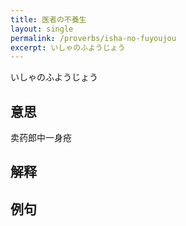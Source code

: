 ```yaml
---
title: 医者の不養生
layout: single
permalink: /proverbs/isha-no-fuyoujou
excerpt: いしゃのふようじょう
---
```


いしゃのふようじょう

## 意思

卖药郎中一身疮

## 解释

## 例句

